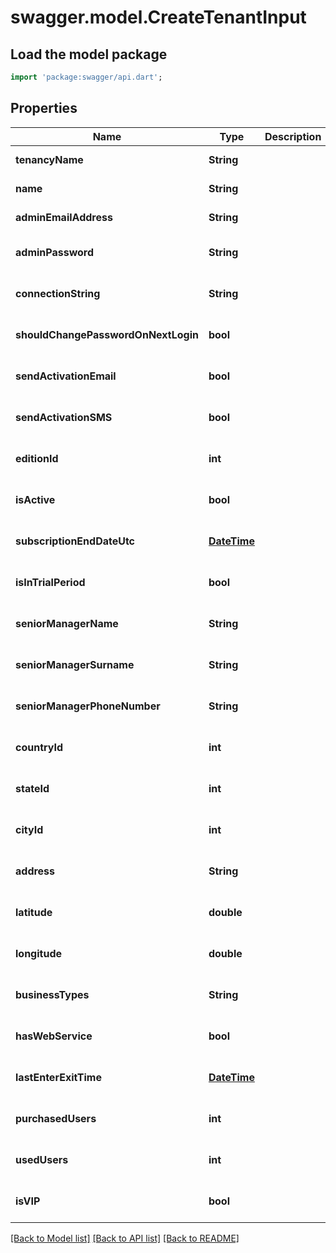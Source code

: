 # swagger.model.CreateTenantInput

## Load the model package
```dart
import 'package:swagger/api.dart';
```

## Properties
Name | Type | Description | Notes
------------ | ------------- | ------------- | -------------
**tenancyName** | **String** |  | [default to null]
**name** | **String** |  | [default to null]
**adminEmailAddress** | **String** |  | [default to null]
**adminPassword** | **String** |  | [optional] [default to null]
**connectionString** | **String** |  | [optional] [default to null]
**shouldChangePasswordOnNextLogin** | **bool** |  | [optional] [default to null]
**sendActivationEmail** | **bool** |  | [optional] [default to null]
**sendActivationSMS** | **bool** |  | [optional] [default to null]
**editionId** | **int** |  | [optional] [default to null]
**isActive** | **bool** |  | [optional] [default to null]
**subscriptionEndDateUtc** | [**DateTime**](DateTime.md) |  | [optional] [default to null]
**isInTrialPeriod** | **bool** |  | [optional] [default to null]
**seniorManagerName** | **String** |  | [optional] [default to null]
**seniorManagerSurname** | **String** |  | [optional] [default to null]
**seniorManagerPhoneNumber** | **String** |  | [optional] [default to null]
**countryId** | **int** |  | [optional] [default to null]
**stateId** | **int** |  | [optional] [default to null]
**cityId** | **int** |  | [optional] [default to null]
**address** | **String** |  | [optional] [default to null]
**latitude** | **double** |  | [optional] [default to null]
**longitude** | **double** |  | [optional] [default to null]
**businessTypes** | **String** |  | [optional] [default to null]
**hasWebService** | **bool** |  | [optional] [default to null]
**lastEnterExitTime** | [**DateTime**](DateTime.md) |  | [optional] [default to null]
**purchasedUsers** | **int** |  | [optional] [default to null]
**usedUsers** | **int** |  | [optional] [default to null]
**isVIP** | **bool** |  | [optional] [default to null]

[[Back to Model list]](../README.md#documentation-for-models) [[Back to API list]](../README.md#documentation-for-api-endpoints) [[Back to README]](../README.md)


